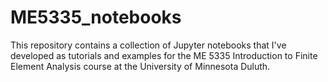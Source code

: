 # ME5335_notebooks
This repository contains a collection of Jupyter notebooks that I've developed as tutorials and examples for the ME 5335 Introduction to Finite Element Analysis course at the University of Minnesota Duluth. 
